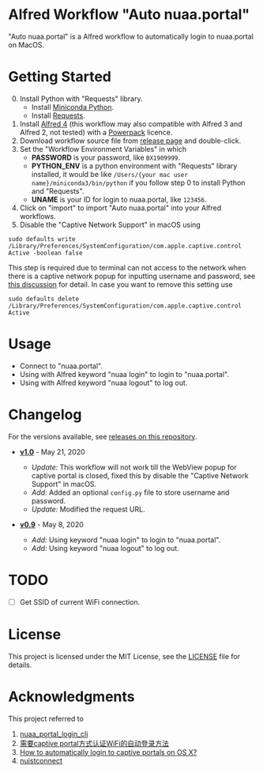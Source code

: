 # Alfred Workflow "Auto nuaa.portal"
"Auto nuaa.portal" is a Alfred workflow to automatically login to nuaa.portal on MacOS.


# Getting Started
0. Install Python with "Requests" library.
    - Install [Miniconda Python](https://docs.conda.io/en/latest/miniconda.html#macosx-installers).
    - Install [Requests](https://requests.readthedocs.io/en/master/).
1. Install [Alfred 4](https://www.alfredapp.com/) (this workflow may also compatible with Alfred 3 and Alfred 2, not tested) with a [Powerpack](https://www.alfredapp.com/shop/) licence.
2. Download workflow source file from [release page](https://github.com/phguo/Auto-nuaa.portal/releases) and double-click.
3. Set the "Workflow Environment Variables" in which
    - __PASSWORD__ is your password, like `BX1909999`.
    - __PYTHON_ENV__ is a python environment with "Requests" library installed, it would be like `/Users/{your mac user name}/miniconda3/bin/python` if you follow step 0 to install Python and "Requests".
    - __UNAME__ is your ID for login to nuaa.portal, like `123456`.
4. Click on "import" to import "Auto nuaa.portal" into your Alfred workflows.
5. Disable the "Captive Network Support" in macOS using 
```
sudo defaults write /Library/Preferences/SystemConfiguration/com.apple.captive.control Active -boolean false
```
This step is required due to terminal can not access to the network when there is a captive network popup for inputting username and password, see [this discussion](https://apple.stackexchange.com/questions/45418/how-to-automatically-login-to-captive-portals-on-os-x) for detail. In case you want to remove this setting use
```
sudo defaults delete /Library/Preferences/SystemConfiguration/com.apple.captive.control Active
```


# Usage
- Connect to "nuaa.portal".
- Using with Alfred keyword "nuaa login" to login to "nuaa.portal".
- Using with Alfred keyword "nuaa logout" to log out.


# Changelog
For the versions available, see [releases on this repository](https://github.com/phguo/Auto-nuaa.portal/releases).

- [__v1.0__](https://github.com/phguo/Auto-nuaa.portal/releases/tag/v1.0) - May 21, 2020
    - *Update:* This workflow will not work till the WebView popup for captive portal is closed, fixed this by disable the "Captive Network Support" in macOS.
    - *Add:* Added an optional `config.py` file to store username and password.
    - *Update:* Modified the request URL.

- [__v0.9__](https://github.com/phguo/Auto-nuaa.portal/releases/tag/v0.9) - May 8, 2020
    - *Add:* Using keyword "nuaa login" to login to "nuaa.portal".
    - *Add:* Using keyword "nuaa logout" to log out.


# TODO
- [ ] Get SSID of current WiFi connection.


# License
This project is licensed under the MIT License, see the [LICENSE](https://github.com/phguo/Auto-nuaa.portal/blob/master/LICENSE) file for details.


# Acknowledgments
This project referred to 

1. [nuaa_portal_login_cli](https://github.com/RyanSu98/nuaa_portal_login_cli)
2. [需要captive portal方式认证WiFi的自动登录方法](https://zhuanlan.zhihu.com/p/21412687)
3. [How to automatically login to captive portals on OS X?](https://apple.stackexchange.com/questions/45418/how-to-automatically-login-to-captive-portals-on-os-x)
4. [nuistconnect](https://github.com/RRRRRm/nuistconnect/)
